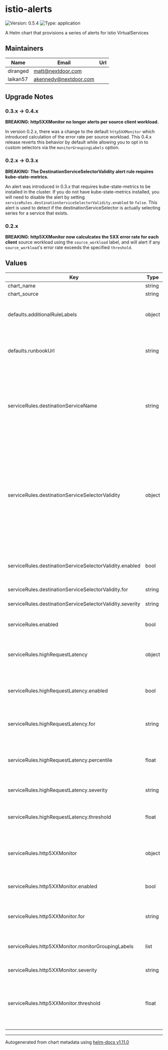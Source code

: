 # istio-alerts

![Version: 0.5.4](https://img.shields.io/badge/Version-0.5.4-informational?style=flat-square) ![Type: application](https://img.shields.io/badge/Type-application-informational?style=flat-square)

A Helm chart that provisions a series of alerts for istio VirtualServices

## Maintainers

| Name | Email | Url |
| ---- | ------ | --- |
| diranged | <matt@nextdoor.com> |  |
| laikan57 | <akennedy@nextdoor.com> |  |

## Upgrade Notes

### 0.3.x -> 0.4.x

**BREAKING: http5XXMonitor no longer alerts per source client workload.**

In version 0.2.x, there was a change to the default `http5XXMonitor` which
introduced calculation of the error rate per source workload. This 0.4.x
release reverts this behavior by default while allowing you to opt in to custom
selectors via the `monitorGroupingLabels` option.

### 0.2.x -> 0.3.x

**BREAKING: The DestinationServiceSelectorValidity alert rule requires kube-state-metrics.**

An alert was introduced in 0.3.x that requires kube-state-metrics to be installed in the cluster. If
you do not have kube-state-metrics installed, you will need to disable the alert by setting
`serviceRules.destinationServiceSelectorValidity.enabled` to `false`. This alert is used to detect
if the destinationServiceSelector is actually selecting series for a service that exists.

### 0.2.x

**BREAKING: http5XXMonitor now calculcates the 5XX error rate for each client**
source workload using the `source_workload` label, and will alert if any
`source_workload`'s error rate exceeds the specified `threshold`.

## Values

| Key | Type | Default | Description |
|-----|------|---------|-------------|
| chart_name | string | `"istio-alerts"` |  |
| chart_source | string | `"https://github.com/Nextdoor/k8s-charts"` |  |
| defaults.additionalRuleLabels | object | `{}` | Additional custom labels attached to every PrometheusRule |
| defaults.runbookUrl | string | `"https://github.com/Nextdoor/k8s-charts/blob/main/charts/istio-alerts/runbook.md"` | The prefix URL to the runbook_urls that will be applied to each PrometheusRule |
| serviceRules.destinationServiceName | string | `""` | Narrow down the alerts to a particular Destination Service if there are multiple services that require different thresholds within the same namespace. |
| serviceRules.destinationServiceSelectorValidity | object | `{"enabled":true,"for":"1h","severity":"warning"}` | Does a basic lookup using the defined selectors to see if we can see any info for a given selector. This is the "watcher for the watcher". If we get alerted by this, we likely have a bad selector and our alerts are not going to ever fire. |
| serviceRules.destinationServiceSelectorValidity.enabled | bool | `true` | Whether to enable the monitor on the selector for the VirtualService. |
| serviceRules.destinationServiceSelectorValidity.for | string | `"1h"` | How long to evaluate. |
| serviceRules.destinationServiceSelectorValidity.severity | string | `"warning"` | Severity of the monitor |
| serviceRules.enabled | bool | `true` | Whether to enable the service rules template |
| serviceRules.highRequestLatency | object | `{"enabled":true,"for":"15m","percentile":0.95,"severity":"warning","threshold":0.5}` | Configuration related to the latency monitor for the VirtualService. |
| serviceRules.highRequestLatency.enabled | bool | `true` | Whether to enable the monitor on latency returned by the VirtualService. |
| serviceRules.highRequestLatency.for | string | `"15m"` | How long to evaluate the latency of services. |
| serviceRules.highRequestLatency.percentile | float | `0.95` | Which percentile to monitor - should be between 0 and 1. Default is 95th percentile. |
| serviceRules.highRequestLatency.severity | string | `"warning"` | Severity of the latency monitor |
| serviceRules.highRequestLatency.threshold | float | `0.5` | The threshold for considering the latency monitor to be alarming. This is in seconds. |
| serviceRules.http5XXMonitor | object | `{"enabled":true,"for":"5m","monitorGroupingLabels":["destination_service_name","reporter"],"severity":"critical","threshold":0.0005}` | Configuration related to the 5xx monitor for the VirtualService. |
| serviceRules.http5XXMonitor.enabled | bool | `true` | Whether to enable the monitor on 5xxs returned by the VirtualService. |
| serviceRules.http5XXMonitor.for | string | `"5m"` | How long to evaluate the rate of 5xxs over. |
| serviceRules.http5XXMonitor.monitorGroupingLabels | list | `["destination_service_name","reporter"]` | The set of labels to use when evaluating the ratio of the 5XX. |
| serviceRules.http5XXMonitor.severity | string | `"critical"` | Severity of the 5xx monitor |
| serviceRules.http5XXMonitor.threshold | float | `0.0005` | The threshold for considering the 5xx monitor to be alarming. Default is 0.05% error rate, i.e 99.95% reliability. |

----------------------------------------------
Autogenerated from chart metadata using [helm-docs v1.11.0](https://github.com/norwoodj/helm-docs/releases/v1.11.0)
